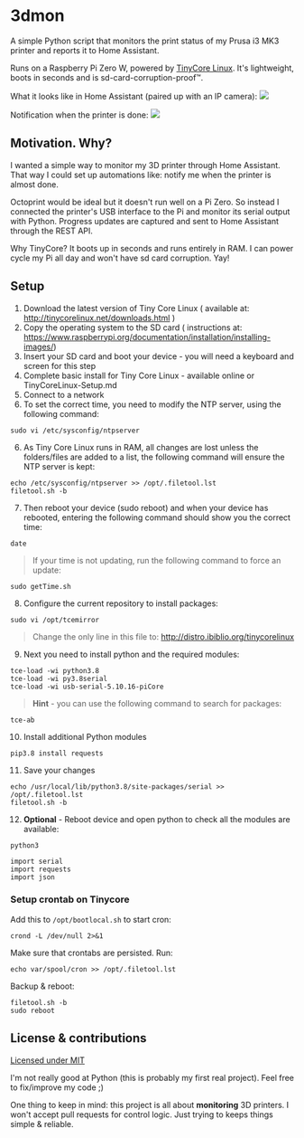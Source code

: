 # 3dmon

A simple Python script that monitors the print status of my Prusa i3 MK3 printer and reports it to Home Assistant.

Runs on a Raspberry Pi Zero W, powered by [TinyCore Linux](http://tinycorelinux.net). It's lightweight, boots in seconds and is sd-card-corruption-proof™️.

What it looks like in Home Assistant (paired up with an IP camera):
![](https://savjee.github.io/3dmon/screenshot.png)

Notification when the printer is done:
![](https://savjee.github.io/3dmon/screenshot-notification.jpg)

## Motivation. Why?
I wanted a simple way to monitor my 3D printer through Home Assistant. That way I could set up automations like: notify me when the printer is almost done.

Octoprint would be ideal but it doesn't run well on a Pi Zero. So instead I connected the printer's USB interface to the Pi and monitor its serial output with Python. Progress updates are captured and sent to Home Assistant through the REST API.

Why TinyCore? It boots up in seconds and runs entirely in RAM. I can power cycle my Pi all day and won't have sd card corruption. Yay!

## Setup

1. Download the latest version of Tiny Core Linux ( available at: http://tinycorelinux.net/downloads.html )
2. Copy the operating system to the SD card ( instructions at: https://www.raspberrypi.org/documentation/installation/installing-images/)
3. Insert your SD card and boot your device - you will need a keyboard and screen for this step
4. Complete basic install for Tiny Core Linux - available online or TinyCoreLinux-Setup.md
5. Connect to a network
6. To set the correct time, you need to modify the NTP server, using the following command:
```
sudo vi /etc/sysconfig/ntpserver
```
6. As Tiny Core Linux runs in RAM, all changes are lost unless the folders/files are added to a list, the following command will ensure the NTP server is kept:
```
echo /etc/sysconfig/ntpserver >> /opt/.filetool.lst
filetool.sh -b
```
7. Then reboot your device (sudo reboot) and when your device has rebooted, entering the following command should show you the correct time:
```
date
```
> If your time is not updating, run the following command to force an update:
```
sudo getTime.sh
```
8. Configure the current repository to install packages:
```
sudo vi /opt/tcemirror
```
> Change the only line in this file to: http://distro.ibiblio.org/tinycorelinux

9. Next you need to install python and the required modules:
```
tce-load -wi python3.8
tce-load -wi py3.8serial
tce-load -wi usb-serial-5.10.16-piCore
```
> **Hint** - you can use the following command to search for packages:
```
tce-ab
```
10. Install additional Python modules
```
pip3.8 install requests

```
<!-- FUTURE pip3.8 install paho-mqtt -->
11. Save your changes
```
echo /usr/local/lib/python3.8/site-packages/serial >> /opt/.filetool.lst
filetool.sh -b
```
12. **Optional** - Reboot device and open python to check all the modules are available:
```
python3

import serial
import requests
import json
```
<!-- FUTURE import paho.mqtt.client as mqtt -->

### Setup crontab on Tinycore
Add this to `/opt/bootlocal.sh` to start cron:

```
crond -L /dev/null 2>&1
```

Make sure that crontabs are persisted. Run: 

```
echo var/spool/cron >> /opt/.filetool.lst
```

Backup & reboot:
```
filetool.sh -b
sudo reboot
```

## License & contributions
[Licensed under MIT](LICENSE)

I'm not really good at Python (this is probably my first real project). Feel free to fix/improve my code ;)

One thing to keep in mind: this project is all about **monitoring** 3D printers. I won't accept pull requests for control logic. Just trying to keeps things simple & reliable.
